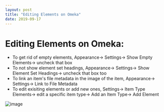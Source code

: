```yaml
---
layout: post
title: "Editing Elements on Omeka"
date: 2019-09-17
---
```

# Editing Elements on Omeka: #

  * To get rid of empty elements, Appearance-> Settings-> Show Empty Elements-> uncheck that box
  * To not show element set headings, Appearance-> Settings-> Show Element Set Headings-> uncheck that box too
  * To link an item's file metadata in the image of the item, Appearance-> Settings-> Link to File Metadata
  * To edit exisiting elements or add new ones, Settings-> Item Type Elements-> edit a specific item type-> Add an Item Type-> Add Element
  
![image](https://user-images.githubusercontent.com/54911846/65053739-6bb70d80-d93a-11e9-83c0-292c15d46ca2.png)
